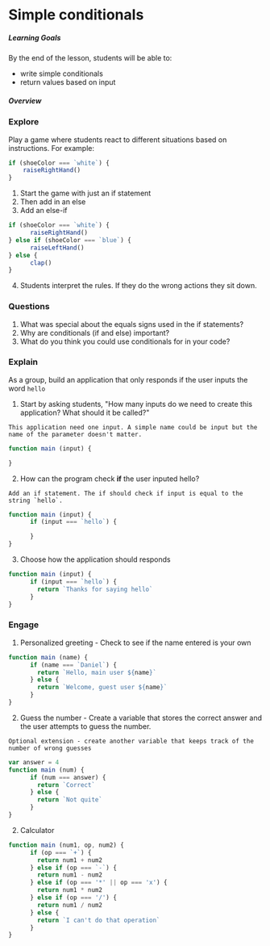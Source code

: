 # Simple conditionals

##### Learning Goals
By the end of the lesson, students will be able to:
  - write simple conditionals
  - return values based on input

##### Overview

### Explore
Play a game where students react to different situations based on instructions. For example:
```js
if (shoeColor === `white`) {
	raiseRightHand()
}
```

1. Start the game with just an if statement
2. Then add in an else
3. Add an else-if
```js
if (shoeColor === `white`) {
	  raiseRightHand()
} else if (shoeColor === `blue`) {
      raiseLeftHand()
} else {
      clap()
}
```
4. Students interpret the rules. If they do the wrong actions they sit down.


### Questions

1. What was special about the equals signs used in the if statements?
2. Why are conditionals (if and else) important?
3. What do you think you could use conditionals for in your code?

### Explain
As a group, build an application that only responds if the user inputs the word `hello`

1. Start by asking students, "How many inputs do we need to create this application? What should it be called?"
```
This application need one input. A simple name could be input but the name of the parameter doesn't matter.
```
  ```js
  function main (input) {

  }
  ```
2. How can the program check **if** the user inputed hello?
```
Add an if statement. The if should check if input is equal to the string `hello`.
```
```js
function main (input) {
      if (input === `hello`) {

      }
}
```
3. Choose how the application should responds
```js
function main (input) {
      if (input === `hello`) {
        return `Thanks for saying hello`
      }
}
```

### Engage
1. Personalized greeting - Check to see if the name entered is your own
```js
function main (name) {
      if (name === `Daniel`) {
        return `Hello, main user ${name}`
      } else {
        return `Welcome, guest user ${name}`
      }
}
```
2. Guess the number - Create a variable that stores the correct answer and the user attempts to guess the number.
```
Optional extension - create another variable that keeps track of the number of wrong guesses
```
```js
var answer = 4
function main (num) {
      if (num === answer) {
        return `Correct`
      } else {
        return `Not quite`
      }
}
```

2. Calculator
```js
function main (num1, op, num2) {
      if (op === `+`) {
        return num1 + num2
      } else if (op === `-`) {
        return num1 - num2
      } else if (op === '*' || op === 'x') {
        return num1 * num2
      } else if (op === '/') {
        return num1 / num2
      } else {
        return `I can't do that operation`
      }
}
```
